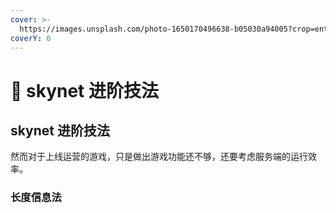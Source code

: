 ```yaml
---
cover: >-
  https://images.unsplash.com/photo-1650170496638-b05030a94005?crop=entropy&cs=srgb&fm=jpg&ixid=MnwxOTcwMjR8MHwxfHJhbmRvbXx8fHx8fHx8fDE2NTI1MzAzMzQ&ixlib=rb-1.2.1&q=85
coverY: 0
---
```


# 🚗 skynet 进阶技法

## skynet 进阶技法

然而对于上线运营的游戏，只是做出游戏功能还不够，还要考虑服务端的运行效率。

### 长度信息法
